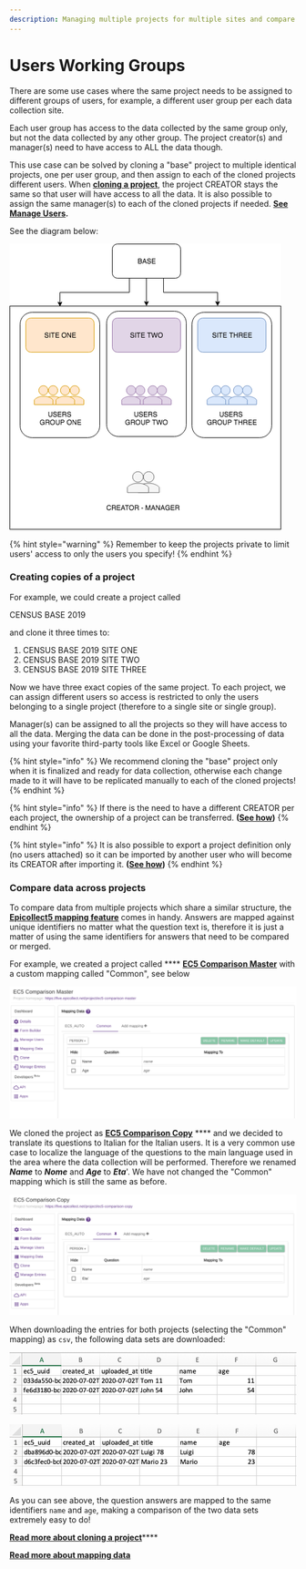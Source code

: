 ```yaml
---
description: Managing multiple projects for multiple sites and compare all the data
---
```


# Users Working Groups

There are some use cases where the same project needs to be assigned to different groups of users, for example, a different user group per each data collection site.

Each user group has access to the data collected by the same group only, but not the data collected by any other group. The project creator(s) and manager(s) need to have access to ALL the data though.

This use case can be solved by cloning a "base" project to multiple identical projects, one per user group, and then assign to each of the cloned projects different users. When [**cloning a project**](../web-application/clone-project.md), the project CREATOR stays the same so that user will have access to all the data. It is also possible to assign the same manager(s) to each of the cloned projects if needed. [**See Manage Users**](../web-application/manage-users.md)**.**

See the diagram below:

![](../.gitbook/assets/users-working-groups-2.png)

{% hint style="warning" %}
Remember to keep the projects private to limit users' access to only the users you specify!
{% endhint %}



### Creating copies of a project

For example, we could create a project called

CENSUS BASE 2019

and clone it three times to:

1. CENSUS BASE 2019 SITE ONE
2. CENSUS BASE 2019 SITE TWO
3. CENSUS BASE 2019 SITE THREE

Now we have three exact copies of the same project. To each project, we can assign different users so access is restricted to only the users belonging to a single project (therefore to a single site or single group).

Manager(s) can be assigned to all the projects so they will have access to all the data. Merging the data can be done in the post-processing of data using your favorite third-party tools like Excel or Google Sheets.

{% hint style="info" %}
We recommend cloning the "base" project only when it is finalized and ready for data collection, otherwise each change made to it will have to be replicated manually to each of the cloned projects!
{% endhint %}

{% hint style="info" %}
If there is the need to have a different CREATOR per each project, the ownership of a project can be transferred.        **(**[**See how**](../web-application/transfer-ownership.md)**)**&#x20;
{% endhint %}

{% hint style="info" %}
It is also possible to export a project definition only (no users attached) so it can be imported by another user who will become its CREATOR after importing it. **(**[**See how**](../web-application/import-and-export-projects.md)**)**
{% endhint %}

### Compare data across projects

To compare data from multiple projects which share a similar structure, the  [**Epicollect5 mapping feature**](../web-application/mapping-data.md) comes in handy. Answers are mapped against unique identifiers no matter what the question text is, therefore it is just a matter of using the same identifiers for answers that need to be compared or merged.

For example, we created a project called **** [**EC5 Comparison Master**](https://five.epicollect.net/project/ec5-comparison-master) with a custom mapping called "Common", see below

![](../.gitbook/assets/comparison-1.png)

We cloned the project as [**EC5 Comparison Copy**](https://five.epicollect.net/project/ec5-comparison-copy) **** and we decided to translate its questions to Italian for the Italian users. It is a very common use case to localize the language of the questions to the main language used in the area where the data collection will be performed. Therefore we renamed _**Name**_ to _**Nome**_ and _**Age**_ to _**Eta**_'. We have not changed the "Common" mapping which is still the same as before.

![](../.gitbook/assets/comparison-2.png)

When downloading the entries for both projects (selecting the "Common" mapping) as `csv`, the following data sets are downloaded:

![EC5 Comparison Master, "Common" mapping](../.gitbook/assets/comparison-3.png)

![EC5 Comparison Copy, "Common" mapping](../.gitbook/assets/comparison-4.png)

As you can see above,  the question answers are mapped to the same identifiers `name` and `age`, making a comparison of the two data sets extremely easy to do!

[**Read more about cloning a project**](../web-application/clone-project.md)****

****[**Read more about mapping data**](../web-application/mapping-data.md)****
